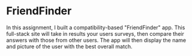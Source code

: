 # FriendFinder

In this assignment, I built a compatibility-based "FriendFinder" app. This full-stack site will take in results your users surveys, then compare their answers with those from other users. The app will then display the name and picture of the user with the best overall match.
